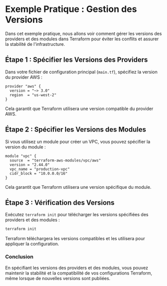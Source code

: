 
# Exemple Pratique : Gestion des Versions

Dans cet exemple pratique, nous allons voir comment gérer les versions des providers et des modules dans Terraform pour éviter les conflits et assurer la stabilité de l'infrastructure.

## Étape 1 : Spécifier les Versions des Providers

Dans votre fichier de configuration principal (`main.tf`), spécifiez la version du provider AWS :

```hcl
provider "aws" {
  version = "~> 3.0"
  region  = "us-west-2"
}
```

Cela garantit que Terraform utilisera une version compatible du provider AWS.

## Étape 2 : Spécifier les Versions des Modules

Si vous utilisez un module pour créer un VPC, vous pouvez spécifier la version du module :

```hcl
module "vpc" {
  source  = "terraform-aws-modules/vpc/aws"
  version = "2.44.0"
  vpc_name = "production-vpc"
  cidr_block = "10.0.0.0/16"
}
```

Cela garantit que Terraform utilisera une version spécifique du module.

## Étape 3 : Vérification des Versions

Exécutez `terraform init` pour télécharger les versions spécifiées des providers et des modules :

```bash
terraform init
```

Terraform téléchargera les versions compatibles et les utilisera pour appliquer la configuration.

### Conclusion

En spécifiant les versions des providers et des modules, vous pouvez maintenir la stabilité et la compatibilité de vos configurations Terraform, même lorsque de nouvelles versions sont publiées.
